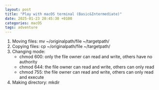 ```yaml
---
layout: post
title: "Play with macOS terminal (Basic&Intermediate)"
date: 2025-01-23 20:45:30 +0100
categories: macOS
tags: adventure
---
```


1. Moving files: mv ~/originalpath/file ~/targetpath/
2. Copying files: cp ~/originalpath/file ~/targetpath/
3. Changing mode: 
    - chmod 600: only the file owner can read and write, others have no authority
    - chmod 644: the file owner can read and write, others can only read
    - chmod 755: the file owner can read and write, others can only read and execute
4. Making directory: mkdir 